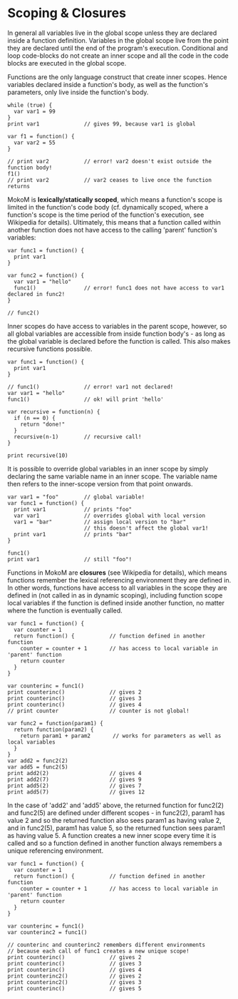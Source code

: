 # Scoping & Closures

In general all variables live in the global scope unless they are declared inside a function definition. Variables in the global scope live from the point they are declared until the end of the program's execution. Conditional and loop code-blocks do not create an inner scope and all the code in the code blocks are executed in the global scope.

Functions are the only language construct that create inner scopes. Hence variables declared inside a function's body, as well as the function's parameters, only live inside the function's body.

```
while (true) {
  var var1 = 99
}
print var1              // gives 99, because var1 is global

var f1 = function() {
  var var2 = 55
}

// print var2           // error! var2 doesn't exist outside the function body!
f1()
// print var2           // var2 ceases to live once the function returns
```

MokoM is **lexically/statically scoped**, which means a function's scope is limited in the function's code body (cf. dynamically scoped, where a function's scope is the time period of the function's execution, see Wikipedia for details). Ultimately, this means that a function called within another function does not have access to the calling 'parent' function's variables: 

```
var func1 = function() {
  print var1
}

var func2 = function() {
  var var1 = "hello"
  func1()               // error! func1 does not have access to var1 declared in func2!
}

// func2()
```

Inner scopes do have access to variables in the parent scope, however, so all global variables are accessible from inside function body's - as long as the global variable is declared before the function is called. This also makes recursive functions possible.

```
var func1 = function() {
  print var1
}

// func1()              // error! var1 not declared!
var var1 = "hello"
func1()                 // ok! will print 'hello'

var recursive = function(n) {
  if (n == 0) {
    return "done!"
  }
  recursive(n-1)        // recursive call!
}

print recursive(10)
```

It is possible to override global variables in an inner scope by simply declaring the same variable name in an inner scope. The variable name then refers to the inner-scope version from that point onwards.

```
var var1 = "foo"        // global variable!
var func1 = function() {
  print var1            // prints "foo"
  var var1              // overrides global with local version
  var1 = "bar"          // assign local version to "bar"
                        // this doesn't affect the global var1!
  print var1            // prints "bar"
}

func1()
print var1              // still "foo"!
```

Functions in MokoM are **closures** (see Wikipedia for details), which means functions remember the lexical referencing environment they are defined in. In other words, functions have access to all variables in the scope they are defined in (not called in as in dynamic scoping), including function scope local variables if the function is defined inside another function, no matter where the function is eventually called.

```
var func1 = function() {
  var counter = 1
  return function() {           // function defined in another function
    counter = counter + 1       // has access to local variable in 'parent' function
    return counter
  }
}

var counterinc = func1()
print counterinc()              // gives 2
print counterinc()              // gives 3
print counterinc()              // gives 4
// print counter                // counter is not global!

var func2 = function(param1) {
  return function(param2) {
    return param1 + param2       // works for parameters as well as local variables
  }
}
var add2 = func2(2)
var add5 = func2(5)
print add2(2)                   // gives 4
print add2(7)                   // gives 9
print add5(2)                   // gives 7
print add5(7)                   // gives 12
```

In the case of 'add2' and 'add5' above, the returned function for func2(2) and func2(5) are defined under different scopes - in func2(2), param1 has value 2 and so the returned function also sees param1 as having value 2, and in func2(5), param1 has value 5, so the returned function sees param1 as having value 5. A function creates a new inner scope every time it is called and so a function defined in another function always remembers a unique referencing environment.

```
var func1 = function() {
  var counter = 1
  return function() {           // function defined in another function
    counter = counter + 1       // has access to local variable in 'parent' function
    return counter
  }
}

var counterinc = func1()
var counterinc2 = func1()

// counterinc and counterinc2 remembers different environments
// because each call of func1 creates a new unique scope!
print counterinc()              // gives 2
print counterinc()              // gives 3
print counterinc()              // gives 4
print counterinc2()             // gives 2
print counterinc2()             // gives 3
print counterinc()              // gives 5
```
